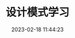---
title: 设计模式学习
abbrlink: 279644bd
date: 2023-02-18 11:44:23
tags:
  - 设计模式
categories: 学习笔记
cover: https://www.notion.so/images/page-cover/met_cezanne_1890.jpg
description:
---